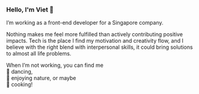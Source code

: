### Hello, I'm Viet 👋

I’m working as a front-end developer for a Singapore company.

Nothing makes me feel more fulfilled than actively contributing positive impacts. Tech is the place I find my motivation and creativity flow, and I believe with the right blend with interpersonal skills, it could bring solutions to almost all life problems.

When I’m not working, you can find me <br>
:dancers: dancing, <br>
:palm_tree: enjoying nature, or maybe <br>
:ramen: cooking!
